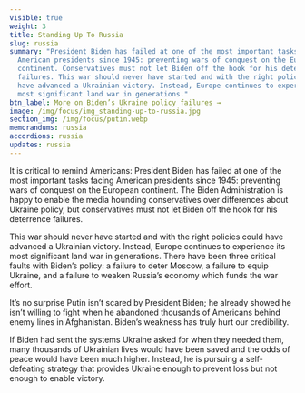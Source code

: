 ```yaml
---
visible: true
weight: 3
title: Standing Up To Russia
slug: russia
summary: "President Biden has failed at one of the most important tasks facing
  American presidents since 1945: preventing wars of conquest on the European
  continent. Conservatives must not let Biden off the hook for his deterrence
  failures. This war should never have started and with the right policies could
  have advanced a Ukrainian victory. Instead, Europe continues to experience its
  most significant land war in generations."
btn_label: More on Biden’s Ukraine policy failures →
image: /img/focus/img_standing-up-to-russia.jpg
section_img: /img/focus/putin.webp
memorandums: russia
accordions: russia
updates: russia
---
```

It is critical to remind Americans: President Biden has failed at one of the most important tasks facing American presidents since 1945: preventing wars of conquest on the European continent. The Biden Administration is happy to enable the media hounding conservatives over differences about Ukraine policy, but conservatives must not let Biden off the hook for his deterrence failures.

This war should never have started and with the right policies could have advanced a Ukrainian victory. Instead, Europe continues to experience its most significant land war in generations. There have been three critical faults with Biden’s policy: a failure to deter Moscow, a failure to equip Ukraine, and a failure to weaken Russia’s economy which funds the war effort.

It’s no surprise Putin isn’t scared by President Biden; he already showed he isn’t willing to fight when he abandoned thousands of Americans behind enemy lines in Afghanistan. Biden’s weakness has truly hurt our credibility.

If Biden had sent the systems Ukraine asked for when they needed them, many thousands of Ukrainian lives would have been saved and the odds of peace would have been much higher. Instead, he is pursuing a self-defeating strategy that provides Ukraine enough to prevent loss but not enough to enable victory.